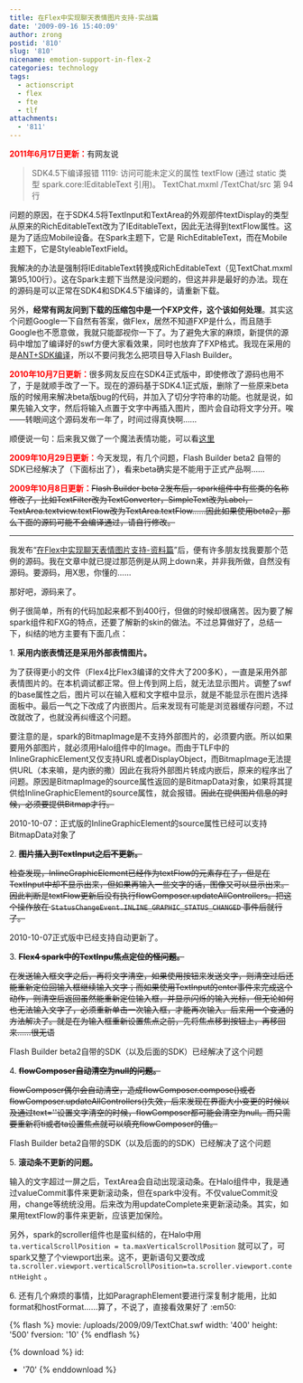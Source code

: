 ```yaml
---
title: 在Flex中实现聊天表情图片支持-实战篇
date: '2009-09-16 15:40:09'
author: zrong
postid: '810'
slug: '810'
nicename: emotion-support-in-flex-2
categories: technology
tags:
  - actionscript
  - flex
  - fte
  - tlf
attachments:
  - '811'
---
```


<span style="color: red;font-weight:bold;">2011年6月17日更新：</span>有网友说

> SDK4.5下编译报错 1119: 访问可能未定义的属性 textFlow (通过 static 类型
> spark.core:IEditableText 引用)。 TextChat.mxml /TextChat/src 第 94 行

问题的原因，在于SDK4.5将TextInput和TextArea的外观部件textDisplay的类型从原来的RichEditableText改为了IEditableText，因此无法得到textFlow属性。这是为了适应Mobile设备。在Spark主题下，它是 RichEditableText，而在Mobile主题下，它是StyleableTextField。

我解决的办法是强制将IEditableText转换成RichEditableText（见TextChat.mxml第95,100行）。这在Spark主题下当然是没问题的，但这并非是最好的办法。现在的源码是可以正常在SDK4和SDK4.5下编译的，请重新下载。

另外，**经常有网友问到下载的压缩包中是一个FXP文件，这个该如何处理**。其实这个问题Google一下自然有答案，做Flex，居然不知道FXP是什么，而且随手Google也不愿意做，我就只能鄙视你一下了。为了避免大家的麻烦，新提供的源码中增加了编译好的swf方便大家看效果，同时也放弃了FXP格式。我现在采用的是[ANT+SDK编译](https://blog.zengrong.net/post/1307.html)，所以不要问我怎么把项目导入Flash Builder。

<span style="color: red;font-weight:bold;">2010年10月7日更新：</span>很多网友反应在SDK4正式版中，即使修改了源码也用不了，于是就顺手改了一下。现在的源码基于SDK4.1正式版，删除了一些原来beta版的时候用来解决beta版bug的代码，并加入了切分字符串的功能。也就是说，如果先输入文字，然后将输入点置于文字中再插入图片，图片会自动将文字分开。唉——转眼间这个源码发布一年了，时间过得真快啊……  

顺便说一句：后来我又做了一个魔法表情功能，可以看[这里](http://demo.zengrong.net/freeroom/)

<span style="color: red;font-weight:bold;">2009年10月29日更新：</span>今天发现，有几个问题，Flash Builder beta2 自带的SDK已经解决了（下面标出了），看来beta确实是不能用于正式产品啊……

<span style="color: red;font-weight:bold;">2009年10月8日更新：</span><del>Flash Builder beta 2发布后，spark组件中有些类的名称修改了，比如TextFilter改为TextConverter，SimpleText改为Label，TextArea.textview.textFlow改为TextArea.textFlow……因此如果使用beta2，那么下面的源码可能不会编译通过，请自行修改。</del>

----------------

我发布“[在Flex中实现聊天表情图片支持-资料篇](https://blog.zengrong.net/post/721.html)”后，便有许多朋友找我要那个范例的源码。我在文章中就已提过那范例是从网上down来，并非我所做，自然没有源码。要源码，用X思，你懂的……

那好吧，源码来了。

<!--more-->  

例子很简单，所有的代码加起来都不到400行，但做的时候却很痛苦。因为要了解spark组件和FXG的特点，还要了解新的skin的做法。不过总算做好了，总结一下，纠结的地方主要有下面几点：

1\.  **采用内嵌表情还是采用外部表情图片。**  

为了获得更小的文件（Flex4比Flex3编译的文件大了200多K），一直是采用外部表情图片的。在本机调试都正常。但上传到网上后，就无法显示图片。调整了swf的base属性之后，图片可以在输入框和文字框中显示，就是不能显示在图片选择面板中。最后一气之下改成了内嵌图片。后来发现有可能是浏览器缓存问题，不过改就改了，也就没再纠缠这个问题。  

要注意的是，spark的BitmapImage是不支持外部图片的，必须要内嵌。所以如果要用外部图片，就必须用Halo组件中的Image。而由于TLF中的InlineGraphicElement又仅支持URL或者DisplayObject，而BitmapImage无法提供URL（本来嘛，是内嵌的撒）因此在我将外部图片转成内嵌后，原来的程序出了问题。原因是BitmapImage的source属性返回的是BitmapData对象，如果将其提供给InlineGraphicElement的source属性，就会报错。<del>因此在提供图片信息的时候，必须要提供Bitmap才行。</del> 
    
2010-10-07：正式版的InlineGraphicElement的source属性已经可以支持BitmapData对象了

2\.  **<del>图片插入到TextInput之后不更新。</del>** 

<del>检查发现，InlineGraphicElement已经作为textFlow的元素存在了，但是在TextInput中却不显示出来，但如果再输入一些文字的话，图像又可以显示出来。因此判断是textFlow更新后没有执行flowComposer.updateAllControllers。把这个操作放在 `StatusChangeEvent.INLINE_GRAPHIC_STATUS_CHANGED` 事件后就行了。</del>
    
2010-10-07正式版中已经支持自动更新了。

3\.  **<del>Flex4 spark中的TextInpu焦点定位的怪问题。</del>**  

<del>在发送输入框文字之后，再将文字清空，如果使用按钮来发送文字，则清空过后还能重新定位回输入框继续输入文字；而如果使用TextInput的enter事件来完成这个动作，则清空后返回虽然能重新定位输入框，并显示闪烁的输入光标，但无论如何也无法输入文字了，必须重新单击一次输入框，才能再次输入。后来用一个变通的方法解决了。就是在为输入框重新设置焦点之前，先将焦点移到按钮上，再移回来……很无语 <del>

Flash Builder beta2自带的SDK（以及后面的SDK）已经解决了这个问题

4\.  **<del>flowComposer自动清空为null的问题。</del>**  

<del>flowComposer偶尔会自动清空，造成flowComposer.compose()或者flowComposer.updateAllControllers()失效，后来发现在界面大小变更的时候以及通过text=''设置文字清空的时候，flowComposer都可能会清空为null。而只需要重新将ti或者ta设置焦点就可以填充flowComposer的值。</del>

Flash Builder beta2自带的SDK（以及后面的的SDK）已经解决了这个问题

5\.  **滚动条不更新的问题。**  

输入的文字超过一屏之后，TextArea会自动出现滚动条。在Halo组件中，我是通过valueCommit事件来更新滚动条，但在spark中没有。不仅valueCommit没用，change等统统没用。后来改为用updateComplete来更新滚动条。其实，如果用textFlow的事件来更新，应该更加保险。  

另外，spark的scroller组件也是蛮纠结的，在Halo中用 `ta.verticalScrollPosition = ta.maxVerticalScrollPosition` 就可以了，可spark又整了个viewport出来。这不，更新语句又要改成 `ta.scroller.viewport.verticalScrollPosition=ta.scroller.viewport.contentHeight` 。

6\.  还有几个麻烦的事情，比如ParagraphElement要进行深复制才能用，比如format和hostFormat……算了，不说了，直接看效果好了 :em50:

{% flash %}
movie: /uploads/2009/09/TextChat.swf
width: '400'
height: '500'
fversion: '10'
{% endflash %}

{% download %}
id:
  - '70'
{% enddownload %}
